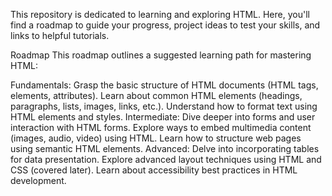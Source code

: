 This repository is dedicated to learning and exploring HTML.  Here, you'll find a roadmap to guide your progress, project ideas to test your skills, and links to helpful tutorials.

Roadmap
This roadmap outlines a suggested learning path for mastering HTML:

Fundamentals:
Grasp the basic structure of HTML documents (HTML tags, elements, attributes).
Learn about common HTML elements (headings, paragraphs, lists, images, links, etc.).
Understand how to format text using HTML elements and styles.
Intermediate:
Dive deeper into forms and user interaction with HTML forms.
Explore ways to embed multimedia content (images, audio, video) using HTML.
Learn how to structure web pages using semantic HTML elements.
Advanced:
Delve into incorporating tables for data presentation.
Explore advanced layout techniques using HTML and CSS (covered later).
Learn about accessibility best practices in HTML development.
